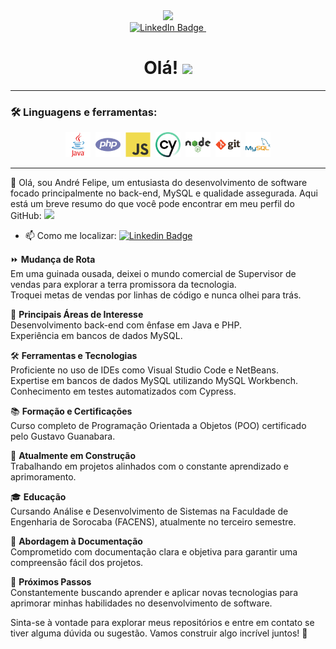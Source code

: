 <div id="header" align="center">
  <img src="https://media.giphy.com/media/M9gbBd9nbDrOTu1Mqx/giphy.gif" width="100"/>
</div>

<div id="badges" align="center">
  <a href="https://www.linkedin.com/in/andrefelipefer/">
    <img src="https://img.shields.io/badge/LinkedIn-blue?style=for-the-badge&logo=linkedin&logoColor=white" alt="LinkedIn Badge"/>
  </a>
  <img src="https://komarev.com/ghpvc/?username=AndreFelipefer&style=flat-square&color=blue" alt=""/>
  <h1>
    Olá!
    <img src="https://media.giphy.com/media/hvRJCLFzcasrR4ia7z/giphy.gif" width="30px"/>
  </h1>
</div>

---

### :hammer_and_wrench: Linguagens e ferramentas:

<div align="center">
  <img src="https://github.com/devicons/devicon/blob/master/icons/java/java-original-wordmark.svg" title="Java" alt="Java" width="40" height="40"/>&nbsp;
  <img src="https://github.com/devicons/devicon/blob/master/icons/php/php-plain.svg" title="PHP" alt="PHP" width="40" height="40"/>&nbsp;
  <img src="https://github.com/devicons/devicon/blob/master/icons/javascript/javascript-original.svg" title="JavaScript" alt="JavaScript" width="40" height="40"/>&nbsp;
  <img src="https://github.com/devicons/devicon/blob/master/icons/cypressio/cypressio-original.svg" title="Cypress" alt="Cypress" width="40" height="40"/>&nbsp;
  <img src="https://github.com/devicons/devicon/blob/master/icons/nodejs/nodejs-original-wordmark.svg" title="NodeJS" alt="NodeJS" width="40" height="40"/>&nbsp;
  <img src="https://github.com/devicons/devicon/blob/master/icons/git/git-original-wordmark.svg" title="Git" alt="Git" width="40" height="40"/>&nbsp;
  <img src="https://github.com/devicons/devicon/blob/master/icons/mysql/mysql-original-wordmark.svg" title="MySQL" alt="MySQL" width="40" height="40"/>
</div>

---

👋 Olá, sou André Felipe, um entusiasta do desenvolvimento de software focado principalmente no back-end, MySQL e qualidade assegurada. Aqui está um breve resumo do que você pode encontrar em meu perfil do GitHub:
<img src="https://media.giphy.com/media/WUlplcMpOCEmTGBtBW/giphy.gif" width="30">

- :mailbox: Como me localizar: [![Linkedin Badge](https://img.shields.io/badge/-kakbar-blue?style=flat&logo=Linkedin&logoColor=white)](https://www.linkedin.com/in/andrefelipefer/)

⏩ **Mudança de Rota**  
Em uma guinada ousada, deixei o mundo comercial de Supervisor de vendas para explorar a terra promissora da tecnologia.  
Troquei metas de vendas por linhas de código e nunca olhei para trás.

🚀 **Principais Áreas de Interesse**  
Desenvolvimento back-end com ênfase em Java e PHP.  
Experiência em bancos de dados MySQL.

🛠️ **Ferramentas e Tecnologias**  
Proficiente no uso de IDEs como Visual Studio Code e NetBeans.  
Expertise em bancos de dados MySQL utilizando MySQL Workbench.  
Conhecimento em testes automatizados com Cypress.

📚 **Formação e Certificações**  
Curso completo de Programação Orientada a Objetos (POO) certificado pelo Gustavo Guanabara.

📖 **Atualmente em Construção**  
Trabalhando em projetos alinhados com o constante aprendizado e aprimoramento.

🎓 **Educação**  
Cursando Análise e Desenvolvimento de Sistemas na Faculdade de Engenharia de Sorocaba (FACENS), atualmente no terceiro semestre.

📝 **Abordagem à Documentação**  
Comprometido com documentação clara e objetiva para garantir uma compreensão fácil dos projetos.

🌱 **Próximos Passos**  
Constantemente buscando aprender e aplicar novas tecnologias para aprimorar minhas habilidades no desenvolvimento de software.

Sinta-se à vontade para explorar meus repositórios e entre em contato se tiver alguma dúvida ou sugestão. Vamos construir algo incrível juntos! 🚀
